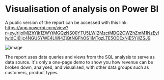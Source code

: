 # Visualisation of analysis on Power BI

A public version of the report can be accessed with this link: https://app.powerbi.com/view?r=eyJrIjoiMjZhYjk1ZWYtMGQzNS00YTU5LWI2MzctMDQ2OWZhZmM1NzEyIiwidCI6Ijc4NGU5YWE4LWI4ZjQtNGFhOS1iMTgzLTE5ODExNjE5YjllZSJ9.

![image](https://github.com/user-attachments/assets/8c33a0de-cd58-4dea-941f-ea669077fe9f)

The report uses data queries and views from the SQL analysis to serve as data source. It's only a one-page demo to show you how revenue can be broken down, analysed, and visualised, with other data groups such as customers, product types.
